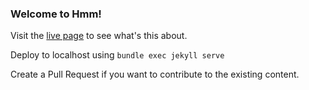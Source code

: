 ### Welcome to Hmm!

Visit the [live page](https://igpenguin.github.io/hmm) to see what's this about.<br>

Deploy to localhost using ```bundle exec jekyll serve```

Create a Pull Request if you want to contribute to the existing content.
